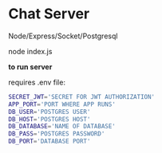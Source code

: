 # Chat Server

Node/Express/Socket/Postgresql

node index.js

**to run server**

requires .env file:

```sh
SECRET_JWT='SECRET FOR JWT AUTHORIZATION'
APP_PORT='PORT WHERE APP RUNS'
DB_USER='POSTGRES USER'
DB_HOST='POSTGRES HOST'
DB_DATABASE='NAME OF DATABASE'
DB_PASS='POSTGRES PASSWORD'
DB_PORT='DATABASE PORT'
```
